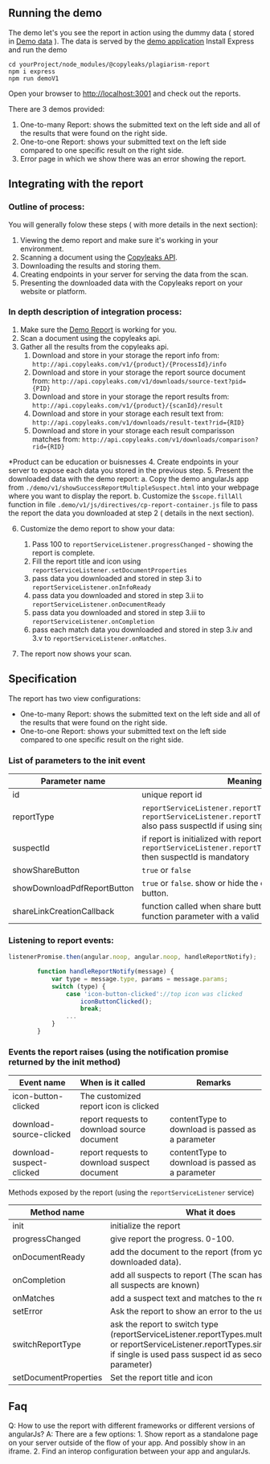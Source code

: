 ## Running the demo
The demo let's you see the report in action using the dummy data ( stored in [Demo data](https://github.com/Copyleaks/plagiarism-report/blob/master/demo/v1/data/ "v1 demo data") ). The data is served by the  [demo application](https://github.com/Copyleaks/plagiarism-report/blob/master/demo/v1/demoApp.js/ "v1 demo  app")
Install Express and run the demo
```
cd yourProject/node_modules/@copyleaks/plagiarism-report
npm i express
npm run demoV1
```

Open your browser to [http://localhost:3001](http://localhost:3001 "demo site") and check out the reports.

There are 3 demos provided:
1. One-to-many Report: shows the submitted text on the left side and all of the results that were found on the right side.
2. One-to-one Report: shows your submitted text on the left side compared to one specific result on the right side. 
3. Error page in which we show there was an error showing the report.

## Integrating with the report
### Outline of process:
You will generally folow these steps ( with more details in the next section):
1. Viewing the demo report and make sure it's working in your environment.
2. Scanning a document using the [Copyleaks API](https://api.copyleaks.com "Copyleaks api homepage").
3. Downloading the results and storing them.
4. Creating endpoints in your server for serving the data from the scan.
5. Presenting the downloaded data with the Copyleaks report on your website or platform.

### In depth description of integration process:
1. Make sure the [Demo Report](https://github.com/Copyleaks/plagiarism-report/blob/master/demo/v1/pages/showSuccessReportMultipleSuspect.html "Demo Report") is working for you.
2. Scan a document using the copyleaks api.
3. Gather all the results from the copyleaks api.
   1. Download and store in your storage the report info from: `http://api.copyleaks.com/v1/{product}/{ProcessId}/info`
   1. Download and store in your storage the report source document from: `http://api.copyleaks.com/v1/downloads/source-text?pid={PID}`
   1. Download and store in your storage the report results from: `http://api.copyleaks.com/v1/{product}/{scanId}/result`
   1. Download and store in your storage each result text from: `http://api.copyleaks.com/v1/downloads/result-text?rid={RID}`
   1. Download and store in your storage each result comparisson matches from: `http://api.copyleaks.com/v1/downloads/comparison?rid={RID}`
	
	
*Product can be education or buisnesses	
4. Create endpoints in your server to expose each data you stored in the previous step.
5. Present the downloaded data with the demo report:
  a. Copy the demo angularJs app from `./demo/v1/showSuccessReportMultipleSuspect.html` into your webpage where you want to display the report.
  b. Customize the `$scope.fillAll` function in file `.demo/v1/js/directives/cp-report-container.js` file to pass the report the data you downloaded at step 2 ( details in the next section).

6. Customize the demo report to show your data:
   1. Pass 100 to `reportServiceListener.progressChanged` - showing the report is complete.
   1. Fill the report title and icon using `reportServiceListener.setDocumentProperties`
   1. pass data you downloaded and stored in step 3.i to `reportServiceListener.onInfoReady`
   1. pass data you downloaded and stored in step 3.ii to `reportServiceListener.onDocumentReady`
   1. pass data you downloaded and stored in step 3.iii to `reportServiceListener.onCompletion`
   1. pass each match data you downloaded and stored in step 3.iv and 3.v to `reportServiceListener.onMatches`.

7. The report now shows your scan.
 

## Specification

The report has two view configurations:
* One-to-many Report: shows the submitted text on the left side and all of the results that were found on the right side.
* One-to-one Report: shows your submitted text on the left side compared to one specific result on the right side. 

### List of parameters to the init event

| Parameter name   | Meaning | Remarks |
| ------------- |-------------| -----|
|id| unique report id|
|reportType | `reportServiceListener.reportTypes.singleSuspect` or `reportServiceListener.reportTypes.multipleSuspects` also pass suspectId if using single suspect|
|suspectId | if report is initialized with report type `reportServiceListener.reportTypes.singleSuspect` then suspectId is mandatory
|showShareButton | `true` or `false` | optional
|showDownloadPdfReportButton | `true` or `false`. show or hide the download report button. | optional.
|shareLinkCreationCallback | function called when share button is clicked. resolve function parameter with a valid share link (see demo) |

### Listening to report events:
```javascript
listenerPromise.then(angular.noop, angular.noop, handleReportNotify);

        function handleReportNotify(message) {
            var type = message.type, params = message.params;
            switch (type) {
                case 'icon-button-clicked'://top icon was clicked
                    iconButtonClicked();
                    break;
                ...
            }
        }
```

### Events the report raises (using the notification promise returned by the init method)

| Event name   | When is it called | Remarks |
| ------------- |:-------------| -----|
| icon-button-clicked | The customized report icon is clicked |
| download-source-clicked | report requests to download source document | contentType to download is passed as a parameter
| download-suspect-clicked | report requests to download suspect document | contentType to download is passed as a parameter


Methods exposed by the report (using the `reportServiceListener` service)

| Method name   | What it does  | Remarks |
| ------------- |-------------| -----|
| init | initialize the report |
| progressChanged | give report the progress. 0-100.|
| onDocumentReady | add the document to the report (from your downloaded data).|
| onCompletion | add all suspects to report (The scan has ended and all suspects are known)|
| onMatches | add a suspect text and matches to the report.|
| setError | Ask the report to show an error to the user.|
| switchReportType | ask the report to switch type (reportServiceListener.reportTypes.multipleSuspects or reportServiceListener.reportTypes.singleSuspect, if single is used pass suspect id as second parameter)|
| setDocumentProperties | Set the report title and icon


## Faq
Q: How to use the report with different frameworks or different versions of angularJs?
A: There are a few options:
    1. Show report as a standalone page on your server outside of the flow of your app. And possibly show in an iframe.
    2. Find an interop configuration between your app and angularJs.
